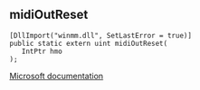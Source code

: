 ## midiOutReset

```
[DllImport("winmm.dll", SetLastError = true)]
public static extern uint midiOutReset(
   IntPtr hmo
);
```

[Microsoft documentation](TODO)
